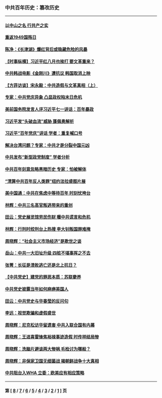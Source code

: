 ### 中共百年历史：篡改历史
---
#### [以中山之名 行共产之实](../../pages/nf1176115/n13346437.md?01030430) 
#### [重返1949国殇日](../../pages/nf1176115/n13346372.md?01030430) 
#### [陈净：《长津湖》爆红背后或隐藏危险的风暴](../../pages/nf1176115/n13314364.md?01030430) 
#### [【时事纵横】习近平红八月也挨打 要文革重来？](../../pages/nf1176115/n13231393.md?01030430) 
#### [中共韩战电影《金刚川》遭抗议 韩国取消上映](../../pages/nf1176115/n13219114.md?01030430) 
#### [【方菲访谈】宋永毅：中共造假与文革真相（上）](../../pages/nf1176115/n13200760.md?01030430) 
#### [专家：中共党庆异象 凸显政权陷末日危机](../../pages/nf1176115/n13067084.md?01030430) 
#### [美前国务院发言人评习近平七一讲话：百年暴政](../../pages/nf1176115/n13066986.md?01030430) 
#### [习近平发“头破血流”威胁 蓬佩奥解析](../../pages/nf1176115/n13063604.md?01030430) 
#### [习近平“百年党庆”讲话 学者：重复喊口号](../../pages/nf1176115/n13061411.md?01030430) 
#### [解决台湾问题？专家：中共才是分裂中国元凶](../../pages/nf1176115/n13060811.md?01030430) 
#### [中共发布“新型政党制度” 学者分析](../../pages/nf1176115/n13056354.md?01030430) 
#### [中共百年刻意忽略黑暗历史 专家：怕被解体](../../pages/nf1176115/n13056056.md?01030430) 
#### [“清算中共百年反人类罪”纽约法拉盛图片展](../../pages/nf1176115/n13052220.md?01030430) 
#### [美中国通：中共在焦虑中等待百年 时刻忧垮台](../../pages/nf1176115/n13048820.md?01030430) 
#### [林辉：中共三名高官叛逃带来的重创](../../pages/nf1176115/n13035206.md?01030430) 
#### [田云：党史展览馆劳民伤财 曝中共谎言和危机](../../pages/nf1176115/n13033900.md?01030430) 
#### [林辉：行刑时绞刑台上热搜 李大钊叛国罪难掩](../../pages/nf1176115/n13031965.md?01030430) 
#### [周晓辉：“社会主义市场经济”是欺世之谈](../../pages/nf1176115/n13024090.md?01030430) 
#### [岳山：中共一大旧址升级 四桩不堪事挥之不去](../../pages/nf1176115/n13021697.md?01030430) 
#### [张菁：长征是溃败逃亡还是北上抗日？](../../pages/nf1176115/n13020585.md?01030430) 
#### [【中共党史】建党的罪恶本质：苏联豢养](../../pages/nf1176115/n13011888.md?01030430) 
#### [中共党史披露当年如何麻痹美国人](../../pages/nf1176115/n12966400.md?01030430) 
#### [田云：中共党史与华春莹的反问句](../../pages/nf1176115/n12765178.md?01030430) 
#### [李远：视觉欺骗和虚假盛世](../../pages/nf1176115/n12993376.md?01030430) 
#### [周晓辉：尼克松访华留遗害 中共入联合国有内幕](../../pages/nf1176115/n12991422.md?01030430) 
#### [周晓辉：王进喜雷锋焦裕禄事迹造假 时传祥结局惨](../../pages/nf1176115/n12985497.md?01030430) 
#### [周晓辉：洗脑片避谈两大惨祸 毛检讨为哪般？](../../pages/nf1176115/n12971285.md?01030430) 
#### [周晓辉：非保家卫国无细菌战 揭朝鲜战争十大真相](../../pages/nf1176115/n12954161.md?01030430) 
#### [中共阻台入WHA 立委：欧美应有相应策略](../../pages/nf1176115/n12939343.md?01030430) 

---
#### 第 [ [8](./8.md?01030430) / [7](./7.md?01030430) / [6](./6.md?01030430) / [5](./5.md?01030430) / [4](./4.md?01030430) / [3](./3.md?01030430) / [2](./2.md?01030430) / [1](./1.md?01030430) ] 页
